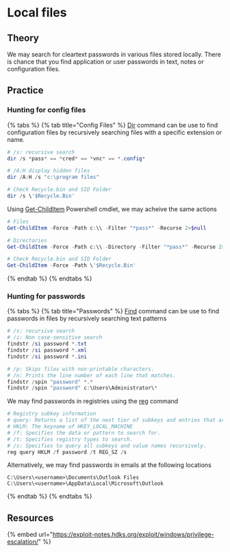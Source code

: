 # Local files

## Theory

We may search for cleartext passwords in various files stored locally. There is chance that you find application or user passwords in text, notes or configuration files.&#x20;

## Practice

### Hunting for config files

{% tabs %}
{% tab title="Config Files" %}
[Dir](https://learn.microsoft.com/en-us/windows-server/administration/windows-commands/dir) command can be use to find configuration files by recursively searching files with a specific extension or name.

```powershell
# /s: recursive search
dir /s *pass* == *cred* == *vnc* == *.config*

# /A:H display hidden files 
dir /A:H /s "c:\program files"

# Check Recycle.bin and SID Folder
dir /s \'$Recycle.Bin'
```

Using [Get-ChildItem](https://learn.microsoft.com/en-us/powershell/module/microsoft.powershell.management/get-childitem?view=powershell-7.3) Powershell cmdlet, we may acheive the same actions

```powershell
# Files
Get-ChildItem -Force -Path c:\\ -Filter "*pass*" -Recurse 2>$null

# Directories
Get-ChildItem -Force -Path c:\\ -Directory -Filter "*pass*" -Recurse 2>$null

# Check Recycle.bin and SID Folder
Get-ChildItem -Force -Path \'$Recycle.Bin'
```
{% endtab %}
{% endtabs %}

### Hunting for passwords

{% tabs %}
{% tab title="Passwords" %}
[Find](https://learn.microsoft.com/en-us/windows-server/administration/windows-commands/find) command can be use to find passwords in files by recursively searching text patterns

```powershell
# /s: recursive search
# /i: Non case-sensitive search
findstr /si password *.txt
findstr /si password *.xml
findstr /si password *.ini

# /p: Skips files with non-printable characters.
# /n: Prints the line number of each line that matches.
findstr /spin "password" *.*
findstr /spin "password" c:\Users\Administrator\*
```

We may find passwords in registries using the [reg](https://learn.microsoft.com/en-us/windows-server/administration/windows-commands/reg) command

```powershell
# Registry subkey information
# query: Returns a list of the next tier of subkeys and entries that are located under a specified subkey in the registry
# HKLM: The keyname of HKEY_LOCAL_MACHINE
# /f: Specifies the data or pattern to search for.
# /t: Specifies registry types to search.
# /s: Specifies to query all subkeys and value names recursively.
reg query HKLM /f password /t REG_SZ /s
```

Alternatively, we may find passwords in emails at the following locations

```
C:\Users\<username>\Documents\Outlook Files
C:\Users\<username>\AppData\Local\Microsoft\Outlook
```
{% endtab %}
{% endtabs %}

## Resources

{% embed url="https://exploit-notes.hdks.org/exploit/windows/privilege-escalation/" %}

